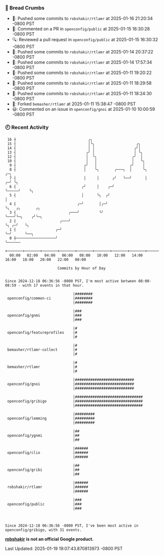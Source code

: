 ### 🍞 Bread Crumbs

 * 🚢: Pushed some commits to `robshakir/rtlamr` at 2025-01-16 21:20:34 -0800 PST
 * 💬: Commented on a PR in  `openconfig/public` at 2025-01-15 16:30:28 -0800 PST
 * 🔍: Reviewed a pull request in  `openconfig/public` at 2025-01-15 16:30:32 -0800 PST
 * 🚢: Pushed some commits to `robshakir/rtlamr` at 2025-01-14 20:37:22 -0800 PST
 * 🚢: Pushed some commits to `robshakir/rtlamr` at 2025-01-14 17:57:34 -0800 PST
 * 🚢: Pushed some commits to `robshakir/rtlamr` at 2025-01-11 19:20:22 -0800 PST
 * 🚢: Pushed some commits to `robshakir/rtlamr` at 2025-01-11 18:29:58 -0800 PST
 * 🚢: Pushed some commits to `robshakir/rtlamr` at 2025-01-11 18:24:30 -0800 PST
 * 🍴: Forked `bemasher/rtlamr` at 2025-01-11 15:38:47 -0800 PST
 * 😃: Commented on an issue in `openconfig/gnoi` at 2025-01-10 10:00:59 -0800 PST

### 🕘 Recent Activity
```
 16 ┼                                 ╭╮
 15 ┤                                 │╰╮                   ╭╮
 14 ┤                                 │ │                  ╭╯│
 13 ┤                                ╭╯ │                  │ ╰╮
 12 ┤                                │  ╰╮                ╭╯  │
 10 ┤                                │   │                │   ╰╮
  9 ┤                               ╭╯   │               ╭╯    │
  8 ┤                               │    ╰╮       ╭───╮  │     ╰╮       ╭─╮
  7 ┤                               │     │      ╭╯   ╰──╯      │     ╭─╯ ╰╮
  6 ┤                              ╭╯     │    ╭─╯              ╰─────╯    ╰╮
  5 ┤                              │      ╰╮  ╭╯                            │
  4 ┤                            ╭─╯       │╭─╯                             ╰╮   ╭╮       ╭╮
  3 ┤                        ╭───╯         ╰╯                                ╰───╯╰─╮    ╭╯╰─╮
  2 ┤                    ╭───╯                                                      ╰╮ ╭─╯   ╰╮
  1 ┤                  ╭─╯                                                           ╰─╯      ╰──╮
  0 ┼──────────────────╯                                                                         ╰──────
    +───────+───────+───────+───────+───────+───────+───────+───────+───────+───────+───────+───────+────
  00:00   02:00   04:00   06:00   08:00   10:00   12:00   14:00   16:00   18:00   20:00   22:00   00:00   

						Commits by Hour of Day


Since 2024-12-18 06:36:56 -0800 PST, I'm most active between 08:00-08:59 - with 17 events in that hour.

```



```
                               |########
 openconfig/common-ci          |########
                               |########

                               |###
 openconfig/gnmi               |###
                               |###

                               |#
 openconfig/featureprofiles    |#
                               |#

                               |#
 bemasher/rtlamr-collect       |#
                               |#

                               |#
 bemasher/rtlamr               |#
                               |#

                               |###########################
 openconfig/gnoi               |###########################
                               |###########################

                               |###############################
 openconfig/gribigo            |###############################
                               |###############################

                               |#########
 openconfig/lemming            |#########
                               |#########

                               |##
 openconfig/ygnmi              |##
                               |##

                               |######
 openconfig/clio               |######
                               |######

                               |##
 openconfig/gribi              |##
                               |##

                               |######
 robshakir/rtlamr              |######
                               |######

                               |###
 openconfig/public             |###
                               |###



Since 2024-12-18 06:36:56 -0800 PST, I've been most active in openconfig/gribigo, with 31 events.

```
**[robshakir](mailto:robjs@google.com) is not an official Google product.**  


Last Updated: 2025-01-19 19:07:43.870813973 -0800 PST
